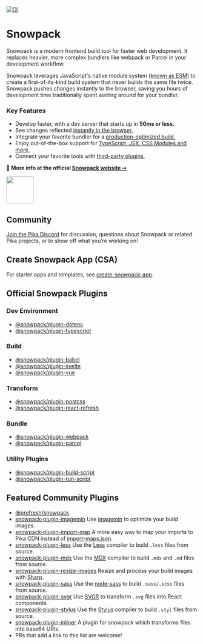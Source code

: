 <a href="https://github.com/pikapkg/snowpack/actions" align="right">
  <img src="https://github.com/pikapkg/snowpack/workflows/CI/badge.svg?event=push" alt="CI" />
</a>    
  
<h1>Snowpack</h1>

Snowpack is a modern frontend build tool for faster web development. It replaces heavier, more complex bundlers like webpack or Parcel in your development workflow.

Snowpack leverages JavaScript's native module system (<a href="https://developer.mozilla.org/en-US/docs/Web/JavaScript/Reference/Statements/import">known as ESM</a>) to create a first-of-its-kind build system that never builds the same file twice. Snowpack pushes changes instantly to the browser, saving you hours of development time traditionally spent waiting around for your bundler.

### Key Features

- Develop faster, with a dev server that starts up in **50ms or less.**
- See changes reflected [instantly in the browser.](https://www.snowpack.dev/posts/#hot-module-replacement)
- Integrate your favorite bundler for a [production-optimized build.](https://www.snowpack.dev/posts/#snowpack-build)
- Enjoy out-of-the-box support for [TypeScript, JSX, CSS Modules and more.](https://www.snowpack.dev/posts/#features)
- Connect your favorite tools with [third-party plugins.](https://www.snowpack.dev/posts/#build-plugins)

**💁 More info at the official [Snowpack website ➞](https://snowpack.dev)**

<a href="https://osawards.com/javascript/2020">
  <img src="https://www.snowpack.dev/img/JSAwardWinner.jpg"  height="72px" />
</a>

## Community

[Join the Pika Discord](https://discord.gg/rS8SnRk) for discussion, questions about Snowpack or related Pika projects, or to show off what you’re working on!

## Create Snowpack App (CSA)

For starter apps and templates, see [create-snowpack-app](./create-snowpack-app).

## Official Snowpack Plugins

### Dev Environment

- [@snowpack/plugin-dotenv](./plugins/plugin-dotenv)
- [@snowpack/plugin-typescript](./plugins/plugin-typescript)

### Build

- [@snowpack/plugin-babel](./plugins/plugin-babel)
- [@snowpack/plugin-svelte](./plugins/plugin-svelte)
- [@snowpack/plugin-vue](./plugins/plugin-vue)

### Transform

- [@snowpack/plugin-postcss](./plugins/plugin-postcss)
- [@snowpack/plugin-react-refresh](./plugins/plugin-react-refresh)

### Bundle

- [@snowpack/plugin-webpack](./plugins/plugin-webpack)
- [@snowpack/plugin-parcel](./plugins/plugin-parcel)

### Utility Plugins

- [@snowpack/plugin-build-script](./plugins/plugin-build-script)
- [@snowpack/plugin-run-script](./plugins/plugin-run-script)

## Featured Community Plugins

- [@prefresh/snowpack](https://github.com/JoviDeCroock/prefresh)
- [snowpack-plugin-imagemin](https://github.com/jaredLunde/snowpack-plugin-imagemin) Use [imagemin](https://github.com/imagemin/imagemin) to optimize your build images.
- [snowpack-plugin-import-map](https://github.com/zhoukekestar/snowpack-plugin-import-map) A more easy way to map your imports to Pika CDN instead of [import-maps.json](https://github.com/WICG/import-maps).
- [snowpack-plugin-less](https://github.com/fansenze/snowpack-plugin-less) Use the [Less](https://github.com/less/less.js) compiler to build `.less` files from source.
- [snowpack-plugin-mdx](https://github.com/jaredLunde/snowpack-plugin-mdx) Use the [MDX](https://github.com/mdx-js/mdx/tree/master/packages/mdx) compiler to build `.mdx` and `.md` files from source.
- [snowpack-plugin-resize-images](https://github.com/jaredLunde/snowpack-plugin-resize-images) Resize and process your build images with [Sharp](https://sharp.pixelplumbing.com/api-constructor).
- [snowpack-plugin-sass](https://github.com/fansenze/snowpack-plugin-sass) Use the [node-sass](https://github.com/sass/node-sass) to build `.sass/.scss` files from source.
- [snowpack-plugin-svgr](https://github.com/jaredLunde/snowpack-plugin-svgr) Use [SVGR](https://github.com/gregberge/svgr) to transform `.svg` files into React components.
- [snowpack-plugin-stylus](https://github.com/fansenze/snowpack-plugin-stylus) Use the [Stylus](https://github.com/stylus/stylus) compiler to build `.styl` files from source.
- [snowpack-plugin-inliner](https://github.com/fansenze/snowpack-plugin-inliner) A plugin for snowpack which transforms files into base64 URIs.
- PRs that add a link to this list are welcome!
